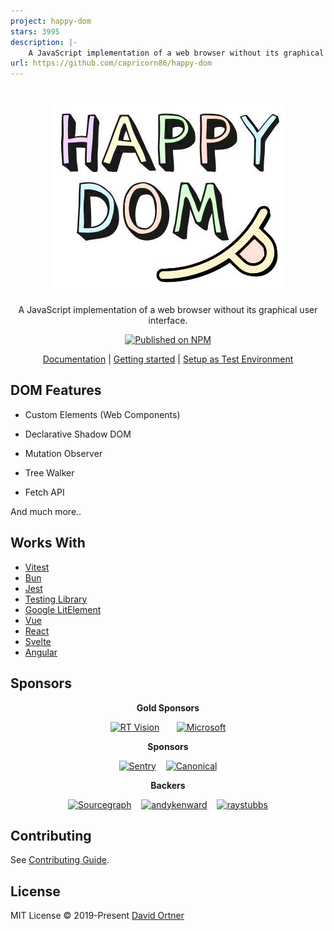 ```yaml
---
project: happy-dom
stars: 3995
description: |-
    A JavaScript implementation of a web browser without its graphical user interface
url: https://github.com/capricorn86/happy-dom
---
```



<h1 align="center">
    <img alt="Happy DOM Logo" src="https://github.com/capricorn86/happy-dom/raw/master/docs/happy-dom-logo.jpg" />
</h1>
<p align="center">
    A JavaScript implementation of a web browser without its graphical user interface.
</p>

<p align="center">
    <a href="https://www.npmjs.com/package/happy-dom">
        <img alt="Published on NPM" src="https://img.shields.io/npm/v/happy-dom.svg">
    </a>
</p>

<p align="center">
    <a href="https://github.com/capricorn86/happy-dom/wiki/">Documentation</a> | <a href="https://github.com/capricorn86/happy-dom/wiki/Getting-started">Getting started</a> | <a href="https://github.com/capricorn86/happy-dom/wiki/Setup-as-Test-Environment">Setup as Test Environment</a>
</p>

## DOM Features

- Custom Elements (Web Components)

- Declarative Shadow DOM

- Mutation Observer

- Tree Walker

- Fetch API

And much more..

## Works With

 - [Vitest](https://vitest.dev/)
 - [Bun](https://bun.sh)
 - [Jest](https://jestjs.io/)
 - [Testing Library](https://testing-library.com/)
 - [Google LitElement](https://lit.dev/)
 - [Vue](https://vuejs.org/)
 - [React](https://reactjs.org)
 - [Svelte](https://svelte.dev/)
 - [Angular](https://angular.dev/)

## Sponsors

<p align="center"><b>Gold Sponsors</b></p>

<p align="center">
    <a href="https://rtvision.com"><img alt="RT Vision" width="100px" src="https://avatars.githubusercontent.com/u/8292810?s=200&v=4"></a>
    &nbsp;&nbsp;&nbsp;&nbsp;&nbsp;
    <a href="https://opensource.microsoft.com"><img alt="Microsoft" width="100px" src="https://avatars.githubusercontent.com/u/6154722?s=200&v=4"></a>
</p>

<p align="center"><b>Sponsors</b></p>

<p align="center">
    <a href="https://sentry.io/"><img alt="Sentry" width="50px" src="https://avatars.githubusercontent.com/u/1396951?s=200&v=4"></a>
    &nbsp;&nbsp;
    <a href="https://canonical.com/"><img alt="Canonical" width="50px" src="https://avatars.githubusercontent.com/u/53057619?s=200&v=4"></a>
</p>

<p align="center"><b>Backers</b></p>

<p align="center">
    <a href="https://sourcegraph.com/"><img alt="Sourcegraph" src="https://images.weserv.nl/?url=avatars.githubusercontent.com/u/3979584?v=4&h=40&w=40&fit=cover&mask=circle&maxage=7d"></a>
    &nbsp;&nbsp;
    <a href="https://github.com/andykenward"><img alt="andykenward" src="https://images.weserv.nl/?url=avatars.githubusercontent.com/u/4893048?v=4&h=40&w=40&fit=cover&mask=circle&maxage=7d"></a>
    &nbsp;&nbsp;
    <a href="https://github.com/raystubbs"><img alt="raystubbs" src="https://images.weserv.nl/?url=avatars.githubusercontent.com/u/7083791?v=4&h=40&w=40&fit=cover&mask=circle&maxage=7d"></a>
</p>

## Contributing

See [Contributing Guide](https://github.com/capricorn86/happy-dom/blob/master/docs/contributing.md).

## License

MIT License © 2019-Present [David Ortner](https://github.com/capricorn86)

